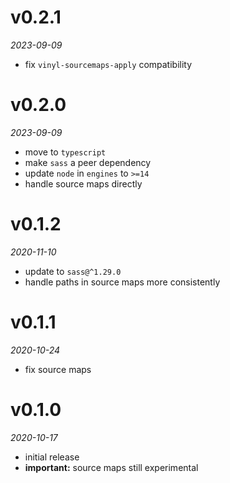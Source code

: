 # v0.2.1
_2023-09-09_

* fix `vinyl-sourcemaps-apply` compatibility

# v0.2.0
_2023-09-09_

* move to `typescript`
* make `sass` a peer dependency
* update `node` in `engines` to `>=14`
* handle source maps directly

# v0.1.2
_2020-11-10_

* update to `sass@^1.29.0`
* handle paths in source maps more consistently

# v0.1.1
_2020-10-24_

* fix source maps

# v0.1.0
_2020-10-17_

* initial release
* **important:** source maps still experimental
